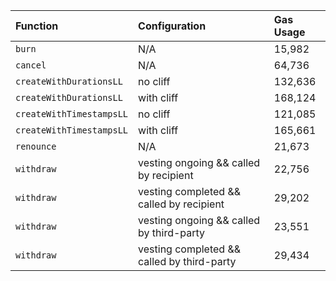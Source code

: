 | Function                 | Configuration                              | Gas Usage |
| :----------------------- | :----------------------------------------- | :-------- |
| `burn`                   | N/A                                        | 15,982    |
| `cancel`                 | N/A                                        | 64,736    |
| `createWithDurationsLL`  | no cliff                                   | 132,636   |
| `createWithDurationsLL`  | with cliff                                 | 168,124   |
| `createWithTimestampsLL` | no cliff                                   | 121,085   |
| `createWithTimestampsLL` | with cliff                                 | 165,661   |
| `renounce`               | N/A                                        | 21,673    |
| `withdraw`               | vesting ongoing && called by recipient     | 22,756    |
| `withdraw`               | vesting completed && called by recipient   | 29,202    |
| `withdraw`               | vesting ongoing && called by third-party   | 23,551    |
| `withdraw`               | vesting completed && called by third-party | 29,434    |
